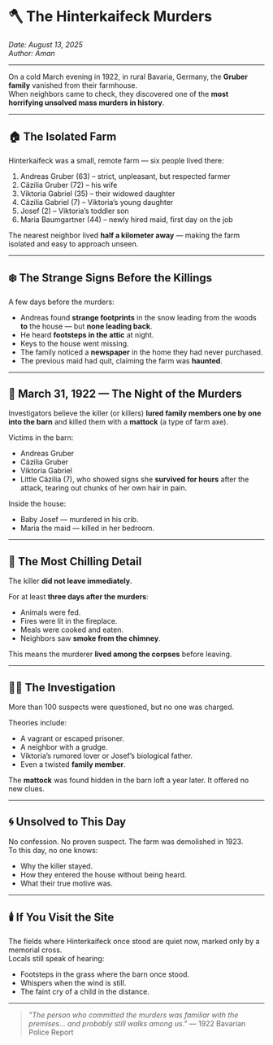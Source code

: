 # 🪓 The Hinterkaifeck Murders

*Date: August 13, 2025*  
*Author: Aman*

---

On a cold March evening in 1922, in rural Bavaria, Germany, the **Gruber family** vanished from their farmhouse.  
When neighbors came to check, they discovered one of the **most horrifying unsolved mass murders in history**.

---

## 🏠 The Isolated Farm

Hinterkaifeck was a small, remote farm — six people lived there:

1. Andreas Gruber (63) – strict, unpleasant, but respected farmer  
2. Cäzilia Gruber (72) – his wife  
3. Viktoria Gabriel (35) – their widowed daughter  
4. Cäzilia Gabriel (7) – Viktoria’s young daughter  
5. Josef (2) – Viktoria’s toddler son  
6. Maria Baumgartner (44) – newly hired maid, first day on the job

The nearest neighbor lived **half a kilometer away** — making the farm isolated and easy to approach unseen.

---

## ❄️ The Strange Signs Before the Killings

A few days before the murders:

- Andreas found **strange footprints** in the snow leading from the woods **to** the house — but **none leading back**.
- He heard **footsteps in the attic** at night.
- Keys to the house went missing.
- The family noticed a **newspaper** in the home they had never purchased.
- The previous maid had quit, claiming the farm was **haunted**.

---

## 🔪 March 31, 1922 — The Night of the Murders

Investigators believe the killer (or killers) **lured family members one by one into the barn** and killed them with a **mattock** (a type of farm axe).

Victims in the barn:
- Andreas Gruber
- Cäzilia Gruber
- Viktoria Gabriel
- Little Cäzilia (7), who showed signs she **survived for hours** after the attack, tearing out chunks of her own hair in pain.

Inside the house:
- Baby Josef — murdered in his crib.
- Maria the maid — killed in her bedroom.

---

## 🧩 The Most Chilling Detail

The killer **did not leave immediately**.

For at least **three days after the murders**:
- Animals were fed.
- Fires were lit in the fireplace.
- Meals were cooked and eaten.
- Neighbors saw **smoke from the chimney**.

This means the murderer **lived among the corpses** before leaving.

---

## 🕵️‍♂️ The Investigation

More than 100 suspects were questioned, but no one was charged.

Theories include:
- A vagrant or escaped prisoner.
- A neighbor with a grudge.
- Viktoria’s rumored lover or Josef’s biological father.
- Even a twisted **family member**.

The **mattock** was found hidden in the barn loft a year later. It offered no new clues.

---

## 🌀 Unsolved to This Day

No confession. No proven suspect. The farm was demolished in 1923.  
To this day, no one knows:
- Why the killer stayed.
- How they entered the house without being heard.
- What their true motive was.

---

## 🕯️ If You Visit the Site

The fields where Hinterkaifeck once stood are quiet now, marked only by a memorial cross.  
Locals still speak of hearing:
- Footsteps in the grass where the barn once stood.
- Whispers when the wind is still.
- The faint cry of a child in the distance.

---

> *"The person who committed the murders was familiar with the premises… and probably still walks among us."* — 1922 Bavarian Police Report
